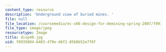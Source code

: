 ```yaml
---
content_type: resource
description: 'Underground view of buried mines. '
file: null
file_location: /coursemedia/ec-s06-design-for-demining-spring-2007/f09358046403479e46f285b8b52e7f8f_disp40.jpg
file_type: image/jpeg
resourcetype: Image
title: disp40.jpg
uid: f0935804-6403-479e-46f2-85b8b52e7f8f
---
```

